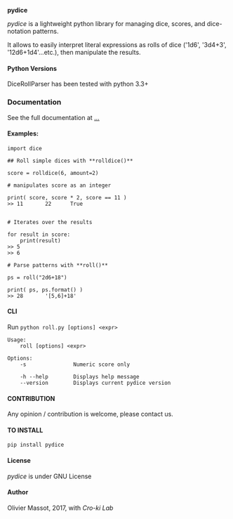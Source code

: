 **pydice**

*pydice* is a lightweight python library for managing dice, scores, and dice-notation patterns.

It allows to easily interpret literal expressions as rolls of dice ('1d6', '3d4+3', '12d6+1d4'...etc.), then manipulate the results.

#### Python Versions

DiceRollParser has been tested with python 3.3+

### Documentation

See the full documentation at [...]()

#### Examples:  

	import dice

	## Roll simple dices with **rolldice()**
	
	score = rolldice(6, amount=2)
	
	# manipulates score as an integer
	
	print( score, score * 2, score == 11 )
	>> 11		22		True
	
	
	# Iterates over the results
	
	for result in score:
		print(result)
	>> 5
	>> 6

	# Parse patterns with **roll()**
	
	ps = roll("2d6+18")
	
	print( ps, ps.format() )
	>> 28		'[5,6]+18'


#### CLI

Run `python roll.py [options] <expr>`
	
	Usage:
	    roll [options] <expr>
	
	Options:
	    -s               Numeric score only
	
	    -h --help        Displays help message
	    --version        Displays current pydice version


#### CONTRIBUTION

Any opinion / contribution is welcome, please contact us.

#### TO INSTALL

	pip install pydice

#### License

*pydice* is under GNU License

#### Author

Olivier Massot, 2017, with *Cro-ki Lab*